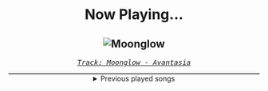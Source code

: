 <div align="center"> 
<h1>Now Playing...</h1>

![Moonglow](https://i.scdn.co/image/ab67616d00001e0295e61d19d37a4c0a34e6f952)
--
_<samp><a href="https://open.spotify.com/track/1fKaObKEtnVZrnhcqqLKAx">Track: Moonglow - Avantasia</a></samp>_

<div style="border: 1px #4B5054 solid"></div>
<details>
  <summary>
    Previous played songs
  </summary>
  <table>
    <thead>
      <tr>
        <th>
          Artist
        </th>
        <th>
          Song
        </th>
        <th>
          Link
        </th>
      </tr>
    </thead>
    <tbody>
      <tr><td>Avantasia</td><td>Moonglow</td><td><a href="https://open.spotify.com/track/1fKaObKEtnVZrnhcqqLKAx">https://open.spotify.com/track/1fKaObKEtnVZrnhcqqLKAx</a></td></tr><tr><td>TesseracT</td><td>Legion</td><td><a href="https://open.spotify.com/track/4gHIRlbHfLKLMThA0beE5h">https://open.spotify.com/track/4gHIRlbHfLKLMThA0beE5h</a></td></tr><tr><td>TesseracT</td><td>Legion</td><td><a href="https://open.spotify.com/track/4gHIRlbHfLKLMThA0beE5h">https://open.spotify.com/track/4gHIRlbHfLKLMThA0beE5h</a></td></tr><tr><td>TesseracT</td><td>Legion</td><td><a href="https://open.spotify.com/track/4gHIRlbHfLKLMThA0beE5h">https://open.spotify.com/track/4gHIRlbHfLKLMThA0beE5h</a></td></tr><tr><td>TesseracT</td><td>Legion</td><td><a href="https://open.spotify.com/track/4gHIRlbHfLKLMThA0beE5h">https://open.spotify.com/track/4gHIRlbHfLKLMThA0beE5h</a></td></tr><tr><td>TesseracT</td><td>Legion</td><td><a href="https://open.spotify.com/track/4gHIRlbHfLKLMThA0beE5h">https://open.spotify.com/track/4gHIRlbHfLKLMThA0beE5h</a></td></tr><tr><td>TesseracT</td><td>Legion</td><td><a href="https://open.spotify.com/track/4gHIRlbHfLKLMThA0beE5h">https://open.spotify.com/track/4gHIRlbHfLKLMThA0beE5h</a></td></tr><tr><td>Ice Nine Kills</td><td>SAVAGES</td><td><a href="https://open.spotify.com/track/6ZfTIN0gmZft7Ewe9gjOyR">https://open.spotify.com/track/6ZfTIN0gmZft7Ewe9gjOyR</a></td></tr><tr><td>Lionheart</td><td>Burn</td><td><a href="https://open.spotify.com/track/2cCjbc8VbivVi2b0OqPfFU">https://open.spotify.com/track/2cCjbc8VbivVi2b0OqPfFU</a></td></tr><tr><td>Cattle Decapitation</td><td>Bring Back the Plague</td><td><a href="https://open.spotify.com/track/71Xt6VYnf3wMkIumZNd5xz">https://open.spotify.com/track/71Xt6VYnf3wMkIumZNd5xz</a></td></tr><tr><td>TesseracT</td><td>War of Being</td><td><a href="https://open.spotify.com/track/0vdffbHjc0qSOOoI2d71OP">https://open.spotify.com/track/0vdffbHjc0qSOOoI2d71OP</a></td></tr><tr><td>TesseracT</td><td>The Grey</td><td><a href="https://open.spotify.com/track/7L3xFgVUkjFcTtSQaD0vfe">https://open.spotify.com/track/7L3xFgVUkjFcTtSQaD0vfe</a></td></tr><tr><td>TesseracT</td><td>Legion</td><td><a href="https://open.spotify.com/track/4gHIRlbHfLKLMThA0beE5h">https://open.spotify.com/track/4gHIRlbHfLKLMThA0beE5h</a></td></tr><tr><td>Bury Tomorrow</td><td>Black Flame - Single Edit</td><td><a href="https://open.spotify.com/track/6REc2Tq4G2RW5zKXtusTLF">https://open.spotify.com/track/6REc2Tq4G2RW5zKXtusTLF</a></td></tr><tr><td>NF</td><td>Returns</td><td><a href="https://open.spotify.com/track/2uEuo87JC9tc1dzmPUtOxj">https://open.spotify.com/track/2uEuo87JC9tc1dzmPUtOxj</a></td></tr><tr><td>Tech N9ne Collabos</td><td>Make Waves</td><td><a href="https://open.spotify.com/track/4YxWhVUZ8qVNMtYA96llWy">https://open.spotify.com/track/4YxWhVUZ8qVNMtYA96llWy</a></td></tr><tr><td>Disturbed</td><td>The Vengeful One</td><td><a href="https://open.spotify.com/track/3jjU4Pky1ja5J1onU6ei4T">https://open.spotify.com/track/3jjU4Pky1ja5J1onU6ei4T</a></td></tr><tr><td>Bury Tomorrow</td><td>Glasswalk</td><td><a href="https://open.spotify.com/track/5Blmk6OZz1o9z0h10IQBuT">https://open.spotify.com/track/5Blmk6OZz1o9z0h10IQBuT</a></td></tr><tr><td>Honey Revenge</td><td>Airhead</td><td><a href="https://open.spotify.com/track/3Gsn1htwAx5KGY8SRjtIfs">https://open.spotify.com/track/3Gsn1htwAx5KGY8SRjtIfs</a></td></tr><tr><td>Honey Revenge</td><td>Airhead</td><td><a href="https://open.spotify.com/track/3Gsn1htwAx5KGY8SRjtIfs">https://open.spotify.com/track/3Gsn1htwAx5KGY8SRjtIfs</a></td></tr>
    </tbody>
  </table>
</details>

</div>
